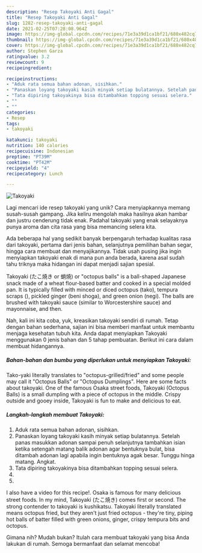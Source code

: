 ```yaml
---
description: "Resep Takoyaki Anti Gagal"
title: "Resep Takoyaki Anti Gagal"
slug: 1282-resep-takoyaki-anti-gagal
date: 2021-02-25T07:28:08.964Z
image: https://img-global.cpcdn.com/recipes/71e3a39d1ca1bf21/680x482cq70/takoyaki-foto-resep-utama.jpg
thumbnail: https://img-global.cpcdn.com/recipes/71e3a39d1ca1bf21/680x482cq70/takoyaki-foto-resep-utama.jpg
cover: https://img-global.cpcdn.com/recipes/71e3a39d1ca1bf21/680x482cq70/takoyaki-foto-resep-utama.jpg
author: Stephen Garza
ratingvalue: 3.2
reviewcount: 9
recipeingredient:

recipeinstructions:
- "Aduk rata semua bahan adonan, sisihkan."
- "Panaskan loyang takoyaki kasih minyak setiap bulatannya. Setelah panas masukkan adonan sampai penuh selanjutnya tambahkan isian ketika setengah matang balik adonan agar bentuknya bulat, bisa ditambah adonan lagi apabila ingin bentuknya agak besar. Tunggu hinga matang. Angkat."
- "Tata dipiring takoyakinya bisa ditambahkan topping sesuai selera."
- ""
- ""
categories:
- Resep
tags:
- takoyaki

katakunci: takoyaki 
nutrition: 140 calories
recipecuisine: Indonesian
preptime: "PT39M"
cooktime: "PT42M"
recipeyield: "4"
recipecategory: Lunch

---
```



![Takoyaki](https://img-global.cpcdn.com/recipes/71e3a39d1ca1bf21/680x482cq70/takoyaki-foto-resep-utama.jpg)

Lagi mencari ide resep takoyaki yang unik? Cara menyiapkannya memang susah-susah gampang. Jika keliru mengolah maka hasilnya akan hambar dan justru cenderung tidak enak. Padahal takoyaki yang enak selayaknya punya aroma dan cita rasa yang bisa memancing selera kita.

Ada beberapa hal yang sedikit banyak berpengaruh terhadap kualitas rasa dari takoyaki, pertama dari jenis bahan, selanjutnya pemilihan bahan segar, hingga cara membuat dan menyajikannya. Tidak usah pusing jika ingin menyiapkan takoyaki enak di mana pun anda berada, karena asal sudah tahu triknya maka hidangan ini dapat menjadi sajian spesial.

Takoyaki (たこ焼き or 蛸焼) or &#34;octopus balls&#34; is a ball-shaped Japanese snack made of a wheat flour-based batter and cooked in a special molded pan. It is typically filled with minced or diced octopus (tako), tempura scraps (), pickled ginger (beni shoga), and green onion (negi). The balls are brushed with takoyaki sauce (similar to Worcestershire sauce) and mayonnaise, and then.


Nah, kali ini kita coba, yuk, kreasikan takoyaki sendiri di rumah. Tetap dengan bahan sederhana, sajian ini bisa memberi manfaat untuk membantu menjaga kesehatan tubuh kita. Anda dapat menyiapkan Takoyaki menggunakan 0 jenis bahan dan 5 tahap pembuatan. Berikut ini cara dalam membuat hidangannya.

<!--inarticleads1-->

##### Bahan-bahan dan bumbu yang diperlukan untuk menyiapkan Takoyaki:



Tako-yaki literally translates to &#34;octopus-grilled/fried&#34; and some people may call it &#34;Octopus Balls&#34; or &#34;Octopus Dumplings&#34;. Here are some facts about takoyaki. One of the famous Osaka street foods, Takoyaki (Octopus Balls) is a small dumpling with a piece of octopus in the middle. Crispy outside and gooey inside, Takoyaki is fun to make and delicious to eat. 

<!--inarticleads2-->

##### Langkah-langkah membuat Takoyaki:

1. Aduk rata semua bahan adonan, sisihkan.
1. Panaskan loyang takoyaki kasih minyak setiap bulatannya. Setelah panas masukkan adonan sampai penuh selanjutnya tambahkan isian ketika setengah matang balik adonan agar bentuknya bulat, bisa ditambah adonan lagi apabila ingin bentuknya agak besar. Tunggu hinga matang. Angkat.
1. Tata dipiring takoyakinya bisa ditambahkan topping sesuai selera.
1. 
1. 


I also have a video for this recipe!. Osaka is famous for many delicious street foods. In my mind, Takoyaki (たこ焼き) comes first or second. The strong contender to takoyaki is kushikatsu. Takoyaki literally translated means octopus fried, but they aren&#39;t just fried octopus - they&#39;re tiny, piping hot balls of batter filled with green onions, ginger, crispy tempura bits and octopus. 

Gimana nih? Mudah bukan? Itulah cara membuat takoyaki yang bisa Anda lakukan di rumah. Semoga bermanfaat dan selamat mencoba!
